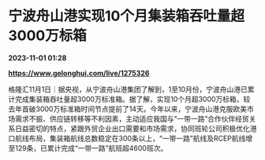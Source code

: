 # 宁波舟山港实现10个月集装箱吞吐量超3000万标箱

**2023-11-01 01:28**

**https://www.gelonghui.com/live/1275326**

格隆汇11月1日｜据央视，从宁波舟山港集团了解到，1至10月份，宁波舟山港已累计完成集装箱吞吐量超3000万标准箱。据了解，实现10个月超3000万标箱，较去年首破3000万标准箱时间节点提前了14天。今年以来，宁波舟山港克服欧美市场需求不振、供应链转移等不利因素，主动适应我国与“一带一路”合作伙伴经贸关系日益密切的特点，紧跟外贸企业出口需要和市场需求，协同班轮公司积极优化港口航线布局，集装箱航线总数稳定在300条以上，“一带一路”航线及RCEP航线增至129条，已累计完成“一带一路”航班超4600班次。